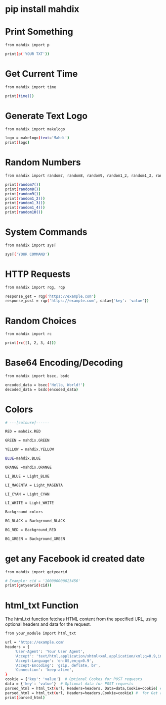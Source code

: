 # pip install mahdix

# Print Something
```bash
from mahdix import p

print(p('YOUR TXT'))
```
# Get Current Time
```bash
from mahdix import time

print(time())
```
# Generate Text Logo
```bash
from mahdix import makelogo

logo = makelogo(text='Mahdi')
print(logo)
```
# Random Numbers
```bash
from mahdix import random7, random8, random9, random1_2, random1_3, random1_4, random10

print(random7())
print(random8())
print(random9())
print(random1_2())
print(random1_3())
print(random1_4())
print(random10())
```
# System Commands
```bash
from mahdix import sysT

sysT('YOUR COMMAND')
```
# HTTP Requests
```bash
from mahdix import rqg, rqp

response_get = rqg('https://example.com')
response_post = rqp('https://example.com', data={'key': 'value'})
```
# Random Choices
```bash
from mahdix import rc

print(rc([1, 2, 3, 4]))

```
# Base64 Encoding/Decoding
```bash
from mahdix import bsec, bsdc

encoded_data = bsec('Hello, World!')
decoded_data = bsdc(encoded_data)
```
# Colors
```bash
# ---[coloure]------

RED = mahdix.RED

GREEN = mahdix.GREEN

YELLOW = mahdix.YELLOW

BLUE=mahdix.BLUE

ORANGE =mahdix.ORANGE

LI_BLUE = Light_BLUE

LI_MAGENTA = Light_MAGENTA

LI_CYAN = Light_CYAN

LI_WHITE = Light_WHITE

Background colors

BG_BLACK = Background_BLACK

BG_RED = Background_RED

BG_GREEN = Background_GREEN 

```
# get any Facebook id created date
```bash
from mahdix import getyearid

# Example: cid = '100000000023456'
print(getyearid(cid))
```
# html_txt Function
The html_txt function fetches HTML content from the specified URL, using optional headers and data for the request.
```bash
from your_module import html_txt

url = 'https://example.com'
headers = {
    'User-Agent': 'Your User Agent',
    'Accept': 'text/html,application/xhtml+xml,application/xml;q=0.9,image/webp,image/apng,*/*;q=0.8',
    'Accept-Language': 'en-US,en;q=0.9',
    'Accept-Encoding': 'gzip, deflate, br',
    'Connection': 'keep-alive',
}
cookie = {'key': 'value'}  # Optional Cookes for POST requests
data = {'key': 'value'}  # Optional data for POST requests
parsed_html = html_txt(url, Headers=headers, Data=data,Cookie=cookie) # data for POST requests 
parsed_html = html_txt(url, Headers=headers,Cookie=cookie) #  for Get requests 
print(parsed_html)
